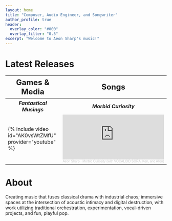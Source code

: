 ```yaml
---
layout: home
title: "Composer, Audio Engineer, and Songwriter"
author_profile: true
header:
  overlay_color: "#000"
  overlay_filter: "0.5"
excerpt: "Welcome to Aeon Sharp's music!"
---
```

# Latest Releases
<table>
<tr style="font-size:24px">
  <th>Games & Media</th>
  <th>Songs</th>
</tr>
<tr style="font-style:italic">
  <th>
  Fantastical Musings
  </th>
  <th>
  Morbid Curiosity
  </th>
</tr>
<tr>
  <td width="100%">
  {% include video id="AK0vsWtZMfU" provider="youtube" %}
  </td>
  <td>
  <iframe width="100%" height="140" scrolling="no" frameborder="no" allow="autoplay" src="https://w.soundcloud.com/player/?url=https%3A//api.soundcloud.com/tracks/soundcloud%253Atracks%253A2042368397&color=%23ff5500&auto_play=false&hide_related=false&show_comments=true&show_user=true&show_reposts=false&show_teaser=true&visual=true"></iframe><div style="font-size: 10px; color: #cccccc;line-break: anywhere;word-break: normal;overflow: hidden;white-space: nowrap;text-overflow: ellipsis; font-family: Interstate,Lucida Grande,Lucida Sans Unicode,Lucida Sans,Garuda,Verdana,Tahoma,sans-serif;font-weight: 100;"><a href="https://soundcloud.com/aeonsharp" title="Aeon Sharp" target="_blank" style="color: #cccccc; text-decoration: none;">Aeon Sharp</a> · <a href="https://soundcloud.com/aeonsharp/morbid-curiosity" title="Morbid Curiosity (with VOCALOID SORA, Ken, and Allen)" target="_blank" style="color: #cccccc; text-decoration: none;">Morbid Curiosity (with VOCALOID SORA, Ken, and Allen)</a></div>
  </td>
</tr>
</table>

# About

Creating music that fuses classical drama with industrial chaos; immersive spaces at the intersection of acoustic intimacy and digital destruction, with work utilizing traditional orchestration, experimentation, vocal-driven projects, and fun, playful pop.